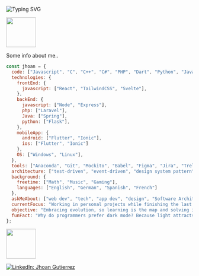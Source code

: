 
![Typing SVG](https://readme-typing-svg.demolab.com?font=Fira+Code&pause=1000&center=true&vCenter=true&random=false&width=435&lines=Hi..+;I'm+Jhoan+Guti%C3%A9rrez;Software+Engineer+Undergraduate;Nice+to+have+you+around+!)
<p></p>
<img src="https://media.giphy.com/media/SWchakFYsYDQJZcU7o/giphy.gif" width="80""><p>Some info about me..</p>

```javascript
const jhoan = {
  code: ["Javascript", "C", "C++", "C#", "PHP", "Dart", "Python", "Java"],
  technologies: {
    frontEnd: {
      javascript: ["React", "TailwindCSS", "Svelte"],
    },
    backEnd: {
      javascript: ["Node", "Express"],
      php: ["Laravel"],
      Java: ["Spring"],
      python: ["Flask"],
    },
    mobileApp: {
      android: ["Flutter", "Ionic"],
      ios: ["Flutter", "Ionic"]
    },
    OS: ["Windows", "Linux"],
  },
  tools: ["Anaconda", "Git", "Mockito", "Babel", "Figma", "Jira", "Trello", "Docker", "Bootstrap", "Vite", "Jest"],
  architecture: ["test-driven", "event-driven", "design system pattern"],
  background: {
    freetime: ["Math", "Music", "Gaming"],
    languages: ["English", "German", "Spanish", "French"]
  },
  askMeAbout: ["web dev", "tech", "app dev", "design", "Software Architecture"],
  currentFocus: "Working in personal projects while finishing the last cycle of bachelor studies!",
  objective: "Embracing evolution, so learning is the map and solving is the compass",
  funFact: "Why do programmers prefer dark mode? Because light attracts bugs!"
};

```
<img src="https://media.giphy.com/media/kBrSH5C4ps9nyNDo4S/giphy.gif" width="80"><br>
<!--Contact me or follow me.. Why not both? ¯\_(ツ)_/¯<br><br>-->
[![LinkedIn: Jhoan Gutierrez](https://img.shields.io/badge/-JhoanGutierrez-blue?style=flat-square&logo=Linkedin&logoColor=white)](https://www.linkedin.com/in/jagutierrezz/?locale=en_US)

<!--[![GitHub JhoanGZ](https://img.shields.io/github/followers/JhoanGZ?label=follow&style=social)](https://github.com/JhoanGZ)-->
